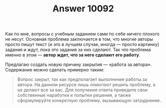 ﻿---
title: "Answer 10092"
se.owner.user_id: 185348
se.owner.display_name: "eanmos"
se.owner.link: "https://ru.meta.stackoverflow.com/users/185348/eanmos"
se.answer_id: 10092
se.question_id: 10070
se.post_type: answer
se.score: 0
se.is_accepted: False
---
<p>Как по мне, вопросы с учебным заданием сами по себе ничего плохого не несут. Основная проблема заключается в том, что многие авторы просто пишут текст (и это в лучшем случае, иногда — просто картинку) задания и ждут, пока это задания за них сделают. Так что проблема именно в этом — <strong>автор ждет, что за него сделают его работу</strong>.</p>

<p>Предлагаю создать новую причину закрытия — «работа за автора». Содержание можно сделать примерно таким:</p>

<blockquote>
  <p>Вопрос закрыт, так как предполагает выполнение работы за автора. На данном ресурсе лишь <em>помогают</em> решить проблему, а не делают все за вас. Для получения ответа приведите свои собственные наработки и попытки решения, а также сформулируйте <em>конкретную проблему</em>, вызывающую затруднение.</p>
</blockquote>
